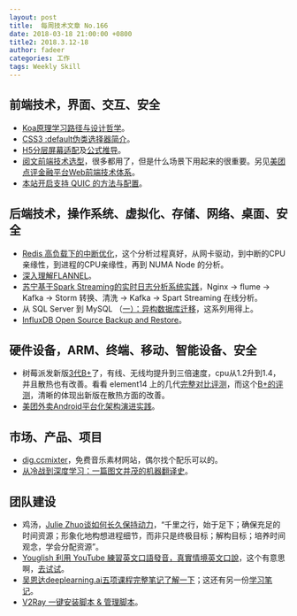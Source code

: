 ```yaml
---
layout: post
title:  每周技术文章 No.166
date: 2018-03-18 21:00:00 +0800
title2: 2018.3.12-18
author: fadeer
categories: 工作
tags: Weekly Skill
---
```


前端技术，界面、交互、安全
----
* [Koa原理学习路径与设计哲学](https://segmentfault.com/a/1190000013650376)。
* [CSS3 :default伪类选择器简介](http://www.zhangxinxu.com/wordpress/2018/03/css3-default-pseudo-class-selector/)。
* [H5分层屏幕适配](http://hai.li/2018/03/14/h5-screen-adaptation.html)及[公式推导](http://hai.li/2018/03/14/h5-screen-adaptation-formula-derivation.html)。
* [阅文前端技术选型](https://mp.weixin.qq.com/s/Awjkn87v3qgw_nzwmJ4JYg)，很多都用了，但是什么场景下用起来的很重要。另见[美团点评金融平台Web前端技术体系](https://tech.meituan.com/front_end_web_architecture.html)。
* [本站开启支持 QUIC 的方法与配置](https://liudanking.com/beautiful-life/%E6%9C%AC%E7%AB%99%E5%BC%80%E5%90%AF%E6%94%AF%E6%8C%81-quic-%E7%9A%84%E6%96%B9%E6%B3%95%E4%B8%8E%E9%85%8D%E7%BD%AE/)。

后端技术，操作系统、虚拟化、存储、网络、桌面、安全
----
* [Redis 高负载下的中断优化](https://tech.meituan.com/Redis_High_Concurrency_Optimization.html)，这个分析过程真好，从网卡驱动，到中断的CPU亲缘性，到进程的CPU亲缘性，再到 NUMA Node 的分析。
* [深入理解FLANNEL](http://www.sel.zju.edu.cn/?p=690)。
* [苏宁基于Spark Streaming的实时日志分析系统实践](http://www.infoq.com/cn/articles/suning-realtime-log-analysis-system-spark-streaming)，Nginx -> flume -> Kafka -> Storm 转换、清洗 -> Kafka -> Spart Streaming 在线分析。 
* 从 SQL Server 到 MySQL （[一）：异构数据库迁移](https://blog.alswl.com/2018/03/sql-server-migration-1/)，这系列用得上。
* [InfluxDB Open Source Backup and Restore](https://www.influxdata.com/blog/new-features-in-open-source-backup-and-restore/)。

硬件设备，ARM、终端、移动、智能设备、安全
----
* 树莓派发新版[3代B+](https://www.raspberrypi.org/blog/raspberry-pi-3-model-bplus-sale-now-35/)了，有线、无线均提升到三倍速度，cpu从1.2升到1.4，并且散热也有改善。看看 element14 上的几代[完整对比评测](https://www.element14.com/community/docs/DOC-88837/l/a-comprehensive-raspberry-pi-3-model-b-plus-benchmark)，而这个[B+的评测](https://medium.com/@ghalfacree/benchmarking-the-raspberry-pi-3-b-plus-44122cf3d806)，清晰的体现出新版在散热方面的改善。
* [美团外卖Android平台化架构演进实践](https://tech.meituan.com/meituan_food_delivery_android_architecture_evolution.html)。

市场、产品、项目
----
* [dig.ccmixter](http://dig.ccmixter.org/)，免费音乐素材网站，偶尔找个配乐可以的。
* [从冷战到深度学习：一篇图文并茂的机器翻译史](https://www.jiqizhixin.com/articles/2018-03-16-5)。

团队建设
----
<!--preview-end-->
* 鸡汤，[Julie Zhuo谈如何长久保持动力](http://beforweb.com/node/954)，“千里之行，始于足下；确保充足的时间资源；形象化地构想进程细节，而非只是终极目标；解构目标；培养时间观念，学会分配资源”。
* [Youglish 利用 YouTube 練習英文口語發音，真實情境英文口說](https://www.playpcesor.com/2018/03/youglish-youtube.html)，这个有意思啊，[去试试](https://youglish.com/)。
* [吴恩达deeplearning.ai五项课程完整笔记了解一下](https://www.jiqizhixin.com/articles/2018-03-12-4)；这还有另一份[学习笔记](https://www.jiqizhixin.com/articles/2018-03-07-7)。
* [V2Ray 一键安装脚本 & 管理脚本](https://233blog.com/post/16/)。






